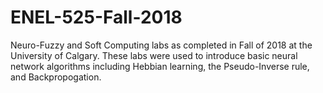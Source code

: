 # ENEL-525-Fall-2018
Neuro-Fuzzy and Soft Computing labs as completed in Fall of 2018 at the University of Calgary. These labs were used to introduce basic neural network algorithms including Hebbian learning, the Pseudo-Inverse rule, and Backpropogation.
